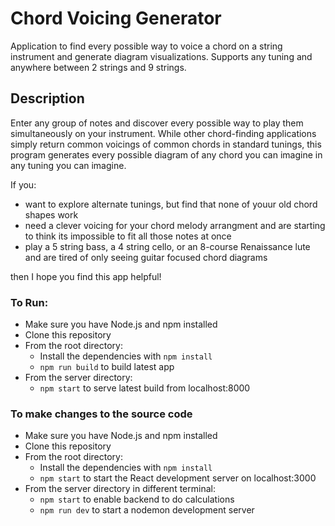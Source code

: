 
# Chord Voicing Generator 
Application to find every possible way to voice a chord on a string instrument and generate diagram visualizations. Supports any tuning and anywhere between 2 strings and 9 strings.

## Description
Enter any group of notes and discover every possible way to play them simultaneously on your instrument. 
While other chord-finding applications simply return common voicings of common chords in standard tunings, this program generates every possible diagram of any chord you can imagine in any tuning you can imagine.

If you:
  - want to explore alternate tunings, but find that none of youur old chord shapes work
  - need a clever voicing for your chord melody arrangment and are starting to think its impossible to fit all those notes at once
  - play a 5 string bass, a 4 string cello, or an 8-course Renaissance lute and are tired of only seeing guitar focused chord diagrams

then I hope you find this app helpful!

    
### To Run:

- Make sure you have Node.js and npm installed
- Clone this repository
- From the root directory:
  - Install the dependencies with `npm install`
  - `npm run build` to build latest app
- From the server directory:
  - `npm start` to serve latest build from localhost:8000

### To make changes to the source code
- Make sure you have Node.js and npm installed
- Clone this repository
- From the root directory:
  - Install the dependencies with `npm install`
  - `npm start` to start the React development server on localhost:3000
- From the server directory in different terminal:
  - `npm start` to enable backend to do calculations
  - `npm run dev` to start a nodemon development server

